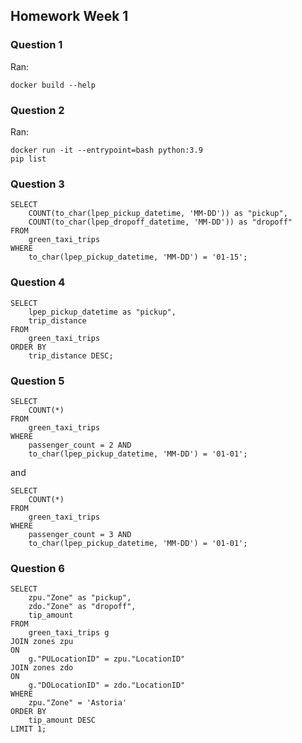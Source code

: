 ## Homework Week 1
### Question 1

Ran:

    docker build --help

### Question 2

Ran:

    docker run -it --entrypoint=bash python:3.9
    pip list

### Question 3

    SELECT
        COUNT(to_char(lpep_pickup_datetime, 'MM-DD')) as "pickup",
        COUNT(to_char(lpep_dropoff_datetime, 'MM-DD')) as "dropoff"
    FROM
        green_taxi_trips
    WHERE
        to_char(lpep_pickup_datetime, 'MM-DD') = '01-15';

### Question 4

    SELECT
        lpep_pickup_datetime as "pickup",
        trip_distance
    FROM
        green_taxi_trips
    ORDER BY
        trip_distance DESC;

### Question 5

    SELECT
	    COUNT(*)
    FROM
	    green_taxi_trips
    WHERE
	    passenger_count = 2 AND
	    to_char(lpep_pickup_datetime, 'MM-DD') = '01-01';
and

    SELECT
	    COUNT(*)
    FROM
        green_taxi_trips
    WHERE
        passenger_count = 3 AND
        to_char(lpep_pickup_datetime, 'MM-DD') = '01-01';

### Question 6

    SELECT
        zpu."Zone" as "pickup",
        zdo."Zone" as "dropoff",
        tip_amount
    FROM
        green_taxi_trips g
    JOIN zones zpu
    ON
        g."PULocationID" = zpu."LocationID"
    JOIN zones zdo
    ON
        g."DOLocationID" = zdo."LocationID"
    WHERE
        zpu."Zone" = 'Astoria'
    ORDER BY
        tip_amount DESC
    LIMIT 1;